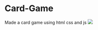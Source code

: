 # Card-Game
Made a card game using html css and js
<img src="https://media.tenor.com/5AKikTwMYQAAAAAd/poker-full-house.gif">
